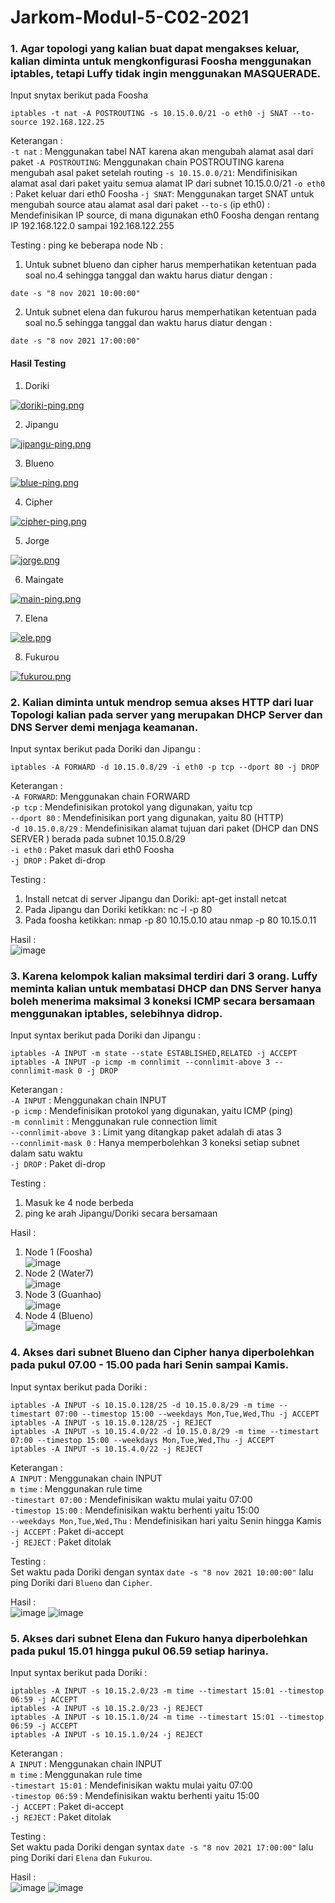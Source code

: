 # Jarkom-Modul-5-C02-2021

### 1. Agar topologi yang kalian buat dapat mengakses keluar, kalian diminta untuk mengkonfigurasi Foosha menggunakan iptables, tetapi Luffy tidak ingin menggunakan MASQUERADE.
Input snytax berikut pada Foosha 
```
iptables -t nat -A POSTROUTING -s 10.15.0.0/21 -o eth0 -j SNAT --to-source 192.168.122.25
```
Keterangan : <br>
`-t nat` : Menggunakan tabel NAT karena akan mengubah alamat asal dari paket
`-A POSTROUTING`: Menggunakan chain POSTROUTING karena mengubah asal paket setelah routing
`-s 10.15.0.0/21`: Mendifinisikan alamat asal dari paket yaitu semua alamat IP dari subnet 10.15.0.0/21
`-o eth0` : Paket keluar dari eth0 Foosha
`-j SNAT`: Menggunakan target SNAT untuk mengubah source atau alamat asal dari paket
`--to-s` (ip eth0) : Mendefinisikan IP source, di mana digunakan eth0 Foosha dengan rentang IP 192.168.122.0 sampai 192.168.122.255

Testing : ping ke beberapa node 
Nb : 
1. Untuk subnet blueno dan cipher harus memperhatikan ketentuan pada soal no.4 sehingga tanggal dan waktu harus diatur dengan : 
```
date -s "8 nov 2021 10:00:00"
```
2. Untuk subnet elena dan fukurou harus memperhatikan ketentuan pada soal no.5 sehingga tanggal dan waktu harus diatur dengan : 
```
date -s "8 nov 2021 17:00:00"
```


#### Hasil Testing
1. Doriki

[![doriki-ping.png](https://i.postimg.cc/HWQb3P5z/doriki-ping.png)](https://postimg.cc/F1HfHpTk)

2. Jipangu

[![jipangu-ping.png](https://i.postimg.cc/LXFn12yp/jipangu-ping.png)](https://postimg.cc/XZxjMSSH)

3. Blueno

[![blue-ping.png](https://i.postimg.cc/VLhstz6V/blue-ping.png)](https://postimg.cc/9rGj55yd)

4. Cipher

[![cipher-ping.png](https://i.postimg.cc/Njrs7Z2f/cipher-ping.png)](https://postimg.cc/VJmPzGF3)

5. Jorge

[![jorge.png](https://i.postimg.cc/Dfj7V7qw/jorge.png)](https://postimg.cc/Z0dGpt7G)

6. Maingate

[![main-ping.png](https://i.postimg.cc/bNZpp4TH/main-ping.png)](https://postimg.cc/RNxjTs2N)

7. Elena

[![ele.png](https://i.postimg.cc/GtV04hQP/ele.png)](https://postimg.cc/jnH39TBC)

8. Fukurou

[![fukurou.png](https://i.postimg.cc/nh8bZrMp/fukurou.png)](https://postimg.cc/MvYrmWyF)


### 2. Kalian diminta untuk mendrop semua akses HTTP dari luar Topologi kalian pada server yang merupakan DHCP Server dan DNS Server demi menjaga keamanan.
Input syntax berikut pada Doriki dan Jipangu :<br>
```
iptables -A FORWARD -d 10.15.0.8/29 -i eth0 -p tcp --dport 80 -j DROP
```
Keterangan :<br>
`-A FORWARD`: Menggunakan chain FORWARD<br>
`-p tcp` : Mendefinisikan protokol yang digunakan, yaitu tcp<br>
`--dport 80` : Mendefinisikan port yang digunakan, yaitu 80 (HTTP)<br>
`-d 10.15.0.8/29` : Mendefinisikan alamat tujuan dari paket (DHCP dan DNS SERVER ) berada pada subnet 10.15.0.8/29<br>
`-i eth0` : Paket masuk dari eth0 Foosha<br>
`-j DROP` : Paket di-drop<br>

Testing :<br>
1. Install netcat di server Jipangu dan Doriki: apt-get install netcat<br>
2. Pada Jipangu dan Doriki ketikkan: nc -l -p 80<br>
3. Pada foosha ketikkan: nmap -p 80 10.15.0.10 atau nmap -p 80 10.15.0.11<br>

Hasil :<br>
![image](https://user-images.githubusercontent.com/73484021/145559005-cb408fd1-2e19-47f0-a5f7-b2252ec57b82.png)

### 3. Karena kelompok kalian maksimal terdiri dari 3 orang. Luffy meminta kalian untuk membatasi DHCP dan DNS Server hanya boleh menerima maksimal 3 koneksi ICMP secara bersamaan menggunakan iptables, selebihnya didrop.
Input syntax berikut pada Doriki dan Jipangu :<br>
```
iptables -A INPUT -m state --state ESTABLISHED,RELATED -j ACCEPT
iptables -A INPUT -p icmp -m connlimit --connlimit-above 3 --connlimit-mask 0 -j DROP
```
Keterangan :<br>
`-A INPUT` : Menggunakan chain INPUT<br>
`-p icmp` : Mendefinisikan protokol yang digunakan, yaitu ICMP (ping)<br>
`-m connlimit` : Menggunakan rule connection limit<br>
`--connlimit-above 3` : Limit yang ditangkap paket adalah di atas 3<br>
`--connlimit-mask 0` : Hanya memperbolehkan 3 koneksi setiap subnet dalam satu waktu<br>
`-j DROP` : Paket di-drop<br>

Testing :<br>
1. Masuk ke 4 node berbeda<br>
2. ping ke arah Jipangu/Doriki secara bersamaan<br>

Hasil :<br>
1. Node 1 (Foosha)<br>
![image](https://user-images.githubusercontent.com/73484021/145559876-19390086-4ca0-4cbf-b2bc-5f65ad7d1397.png)
2. Node 2 (Water7)<br>
![image](https://user-images.githubusercontent.com/73484021/145560031-c35d995f-988b-4728-bcd2-af9be9f38698.png)
3. Node 3 (Guanhao)<br>
![image](https://user-images.githubusercontent.com/73484021/145559980-74ca689f-61d4-4232-b8ad-8d2775f3a3ba.png)
4. Node 4 (Blueno)<br>
![image](https://user-images.githubusercontent.com/73484021/145560114-f28c1535-a03b-4964-acf0-87384ff77d03.png)

### 4. Akses dari subnet Blueno dan Cipher hanya diperbolehkan pada pukul 07.00 - 15.00 pada hari Senin sampai Kamis.
Input syntax berikut pada Doriki :<br>
```
iptables -A INPUT -s 10.15.0.128/25 -d 10.15.0.8/29 -m time --timestart 07:00 --timestop 15:00 --weekdays Mon,Tue,Wed,Thu -j ACCEPT
iptables -A INPUT -s 10.15.0.128/25 -j REJECT
iptables -A INPUT -s 10.15.4.0/22 -d 10.15.0.8/29 -m time --timestart 07:00 --timestop 15:00 --weekdays Mon,Tue,Wed,Thu -j ACCEPT
iptables -A INPUT -s 10.15.4.0/22 -j REJECT
```
Keterangan :<br>
`A INPUT` : Menggunakan chain INPUT<br>
`m time` : Menggunakan rule time<br>
`-timestart 07:00` : Mendefinisikan waktu mulai yaitu 07:00<br>
`-timestop 15:00` : Mendefinisikan waktu berhenti yaitu 15:00<br>
`--weekdays Mon,Tue,Wed,Thu` : Mendefinisikan hari yaitu Senin hingga Kamis<br>
`-j ACCEPT` : Paket di-accept<br>
`-j REJECT` : Paket ditolak<br>

Testing :<br>
Set waktu pada Doriki dengan syntax `date -s "8 nov 2021 10:00:00"` lalu ping Doriki dari `Blueno` dan `Cipher`.<br>

Hasil :<br>
![image](https://user-images.githubusercontent.com/73484021/145560854-afcbe781-6601-42eb-8609-8c21271ed21c.png)
![image](https://user-images.githubusercontent.com/73484021/145560887-783496cd-1d9f-4352-8d05-30b68bf07a80.png)

### 5. Akses dari subnet Elena dan Fukuro hanya diperbolehkan pada pukul 15.01 hingga pukul 06.59 setiap harinya.
Input syntax berikut pada Doriki :<br>
```
iptables -A INPUT -s 10.15.2.0/23 -m time --timestart 15:01 --timestop 06:59 -j ACCEPT
iptables -A INPUT -s 10.15.2.0/23 -j REJECT
iptables -A INPUT -s 10.15.1.0/24 -m time --timestart 15:01 --timestop 06:59 -j ACCEPT 
iptables -A INPUT -s 10.15.1.0/24 -j REJECT
```
Keterangan :<br>
`A INPUT` : Menggunakan chain INPUT<br>
`m time` : Menggunakan rule time<br>
`-timestart 15:01` : Mendefinisikan waktu mulai yaitu 07:00<br>
`-timestop 06:59` : Mendefinisikan waktu berhenti yaitu 15:00<br>
`-j ACCEPT` : Paket di-accept<br>
`-j REJECT` : Paket ditolak<br>

Testing :<br>
Set waktu pada Doriki dengan syntax `date -s "8 nov 2021 17:00:00"` lalu ping Doriki dari `Elena` dan `Fukurou`.<br>

Hasil :<br>
![image](https://user-images.githubusercontent.com/73484021/145561471-2601e816-f678-43b0-8c9f-6884a03d5ffe.png)
![image](https://user-images.githubusercontent.com/73484021/145561501-96a31bde-bb40-4a24-b3dc-f09012bfb5c4.png)
